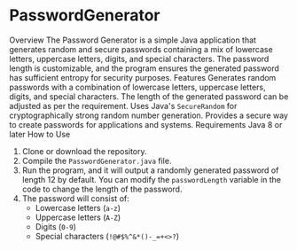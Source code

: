 # PasswordGenerator
Overview
The Password Generator is a simple Java application that generates random and secure passwords containing a mix of lowercase letters, uppercase letters, digits, and special characters. The password length is customizable, and the program ensures the generated password has sufficient entropy for security purposes.
 Features
Generates random passwords with a combination of lowercase letters, uppercase letters, digits, and special characters.
The length of the generated password can be adjusted as per the requirement.
Uses Java's `SecureRandom` for cryptographically strong random number generation.
Provides a secure way to create passwords for applications and systems.
 Requirements
Java 8 or later
How to Use
1. Clone or download the repository.
2. Compile the `PasswordGenerator.java` file.
3. Run the program, and it will output a randomly generated password of length 12 by default. You can modify the `passwordLength` variable in the code to change the length of the password.
4. The password will consist of:
   - Lowercase letters (`a-z`)
   - Uppercase letters (`A-Z`)
   - Digits (`0-9`)
   - Special characters (`!@#$%^&*()-_=+<>?`)
